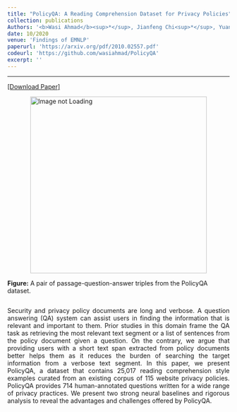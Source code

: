 ```yaml
---
title: "PolicyQA: A Reading Comprehension Dataset for Privacy Policies"
collection: publications
Authors: '<b>Wasi Ahmad</b><sup>*</sup>, Jianfeng Chi<sup>*</sup>, Yuan Tian, and Kai-Wei Chang.'
date: 10/2020
venue: 'Findings of EMNLP'
paperurl: 'https://arxiv.org/pdf/2010.02557.pdf'
codeurl: 'https://github.com/wasiahmad/PolicyQA'
excerpt: ''
---
```

---
<a href='https://arxiv.org/pdf/2010.02557.pdf' target="_blank">[Download Paper]</a>
<div style='display: flex; justify-content: center;'>
<img src='https://wasiahmad.github.io/files/publications/2020/policyqa_example.png' 
alt='Image not Loading' style='width:400px;' align='middle'> <br>
</div>
<div style='display: flex; justify-content: center;'><p>
  <b>Figure:</b> A pair of passage-question-answer triples from the PolicyQA dataset.<br>
</p></div>

<p align="justify">
Security and privacy policy documents are long and verbose. A question answering (QA) system can assist users in finding the information that is relevant and 
important to them. Prior studies in this domain frame the QA task as retrieving the most relevant text segment or a list of sentences from the policy document 
given a question. On the contrary, we argue that providing users with a short text span extracted from policy documents better helps them as it reduces the 
burden of searching the target information from a verbose text segment. In this paper, we present PolicyQA, a dataset that contains 25,017 reading comprehension 
style examples curated from an existing corpus of 115 website privacy policies. PolicyQA provides 714 human-annotated questions written for a wide range of 
privacy practices. We present two strong neural baselines and rigorous analysis to reveal the advantages and challenges offered by PolicyQA.
</p>

